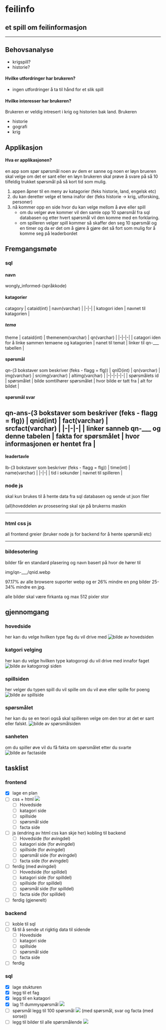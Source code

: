 # feilinfo
## et spill om feilinformasjon
---
## Behovsanalyse

* krigspill?
* historie?

#### Hvilke utfordringer har brukeren?

* ingen utfordringer å ta til hånd for et slik spill

#### Hvilke interesser har brukeren?
Brukeren er veldig intresert i krig og historien bak land. Brukeren

* historie
* gografi
* krig

## Applikasjon

#### Hva er applikasjonen?

en app som spør spørsmål noen av dem er sanne og noen er løyn brueren skal velge om det er sant eller en løyn brukeren skal prøve å svare på så 10 tilfeldig trukket spørsmål på så kort tid som mulig.
1. appen åpner til en meny av katagorier (feks historie, land, engelsk etc) 
2. du kan deretter velge et tema inafor der (feks historie -> krig, utforsking, personer)
3. nå kommer opp en side hvor du kan velge mellom å øve eller spill
    * om du velger øve kommer vil den samle opp 10 spørsmål fra sql databasen og etter hvert spørsmål vil den komme med en forklaring.
    * om spilleren velger spill kommer så skaffer den seg 10 spørsmål og en timer og da er det om å gjøre å gjøre det så fort som mulig for å komme seg på leaderbordet

## Fremgangsmøte

### sql
#### navn
wongly_informed-(språkkode)
#### katagorier
catagory
| cataid(int) | navn(varchar) |
|-|-|
| katogori iden | navnet til katagorien |
##### tema
theme
| cataid(int) | themenem(varchar) | qn(varchar) |
|-|-|-|
| catagori iden for å linke sammen temaene og katagorien | nanet til temat | linker til qn-___ tabellen |
#### spørsmål
qn-(3 bokstaver som beskriver (feks - flagg = flg))
| qnID(int) | qn(varchar) | img(varchar) | srcimg(varchar) | altimg(varchar) |
|-|-|-|-|-|
| spørsmålets id | spørsmålet | bilde somtilhører spørsmålet | hvor bilde er tatt fra | alt for bildet |
#### spørsmål svar
qn-ans-(3 bokstaver som beskriver (feks - flagg = flg))
| qnid(int) | fact(varchar) | srcfact(varchar) |
|-|-|-|
| linker sanneb qn-___ og denne tabelen | fakta for spørsmålet | hvor informasjonen er hentet fra |
---
#### leadertavle
lb-(3 bokstaver som beskriver (feks - flagg = flg))
| time(int) | name(varchar) |
|-|-|
| tid i sekunder | navnet til spilleren |
### node js

skal kun brukes til å hente data fra sql databasen og sende ut json filer

(all)hoveddelen av prosesering skal sje på brukerns maskin

---
### html css js
all frontend greier (bruker node js for backend for å hente spørsmål etc)

---
### bildesotering
bilder får en standard plasering og navn basert på hvor de hører til

img/qn-___/qnid.webp

97.17% av alle browsere suporter webp og er 26% mindre en png bilder 25-34% mindre en jpg. 

alle bilder skal være firkanta og max 512 pixler stor
## gjennomgang
### hovedside
her kan du velge hvilken type fag du vil drive med
![bilde av hovedsiden](READMEbilder/hovedside.png "hovedside")
### katgori velging
her kan du velge hvilken type katogorogi du vil drive med innafor faget
![bilde av katogorogi siden](READMEbilder/katgori.png "katogorogi")
### spillsiden
her velger du typen spill du vil spille om du vil øve eller spille for poeng
![bilde av spillside](READMEbilder/spillside.png "spillside")
### spørsmålet
her kan du se en teori også skal spilleren velge om den tror at det er sant eller falskt.
![bilde av spørsmålsiden](READMEbilder/sporsmol.png "spørsmålsiden")
### sanheten
om du spiller øve vil du få fakta om spørsmålet etter du svarte
![bilde av factaside](READMEbilder/sanheten.png "factaside")

## tasklist

### frontend
- [x] lage en plan
- [ ] css + html ![](https://geps.dev/progress/0)
    - [ ] Hovedside
    - [ ] katagori side
    - [ ] spillside
    - [ ] spørsmål side
    - [ ] facta side
- [ ] js (endring av html css kan skje her) kobling til backend
    - [ ] Hovedside (for øvingdel)
    - [ ] katagori side (for øvingdel)
    - [ ] spillside (for øvingdel)
    - [ ] spørsmål side (for øvingdel)
    - [ ] facta side (for øvingdel)
- [ ] ferdig (med øvingdel)
    - [ ] Hovedside (for spilldel)
    - [ ] katagori side (for spilldel)
    - [ ] spillside (for spilldel)
    - [ ] spørsmål side (for spilldel)
    - [ ] facta side (for spilldel)
- [ ] ferdig (gjenerelt)
### backend
- [ ] koble til sql
- [ ] få til å sende ut rigktig data til sidende
    - [ ] Hovedside
    - [ ] katagori side
    - [ ] spillside
    - [ ] spørsmål side
    - [ ] facta side
- [ ] ferdig
### sql
- [x] lage stukturen
- [x] legg til et fag
- [x] legg til en katagori
- [x] lag 11 dummyspørsmål ![](https://geps.dev/progress/100)
- [ ] spørsmål legg til 100 spørsmål ![](https://geps.dev/progress/0) (med spørsmål, svar og facta (med sorse))
- [ ] legg til bilder til alle spørsmålende ![](https://geps.dev/progress/0)
